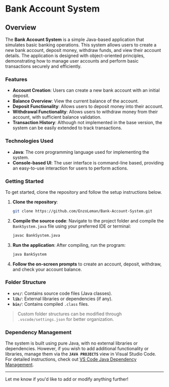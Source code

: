 # Bank Account System

## Overview

The **Bank Account System** is a simple Java-based application that simulates basic banking operations. This system allows users to create a new bank account, deposit money, withdraw funds, and view their account details. The application is designed with object-oriented principles, demonstrating how to manage user accounts and perform basic transactions securely and efficiently.

### Features
- **Account Creation**: Users can create a new bank account with an initial deposit.
- **Balance Overview**: View the current balance of the account.
- **Deposit Functionality**: Allows users to deposit money into their account.
- **Withdrawal Functionality**: Allows users to withdraw money from their account, with sufficient balance validation.
- **Transaction History**: Although not implemented in the base version, the system can be easily extended to track transactions.

### Technologies Used
- **Java**: The core programming language used for implementing the system.
- **Console-based UI**: The user interface is command-line based, providing an easy-to-use interaction for users to perform actions.

### Getting Started

To get started, clone the repository and follow the setup instructions below.

1. **Clone the repository**:
   ```bash
   git clone https://github.com/EnzoLeman/Bank-Account-System.git
   ```

2. **Compile the source code**:
   Navigate to the project folder and compile the `BankSystem.java` file using your preferred IDE or terminal:
   ```bash
   javac BankSystem.java
   ```

3. **Run the application**:
   After compiling, run the program:
   ```bash
   java BankSystem
   ```

4. **Follow the on-screen prompts** to create an account, deposit, withdraw, and check your account balance.

### Folder Structure
- **`src/`**: Contains source code files (Java classes).
- **`lib/`**: External libraries or dependencies (if any).
- **`bin/`**: Contains compiled `.class` files.

> Custom folder structures can be modified through `.vscode/settings.json` for better organization.

### Dependency Management
The system is built using pure Java, with no external libraries or dependencies. However, if you wish to add additional functionality or libraries, manage them via the **`JAVA PROJECTS`** view in Visual Studio Code. For detailed instructions, check out [VS Code Java Dependency Management](https://github.com/microsoft/vscode-java-dependency#manage-dependencies).

---

Let me know if you'd like to add or modify anything further!
